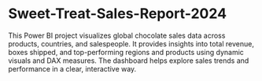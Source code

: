 # Sweet-Treat-Sales-Report-2024
This Power BI project visualizes global chocolate sales data across products, countries, and salespeople. It provides insights into total revenue, boxes shipped, and top-performing regions and products using dynamic visuals and DAX measures. The dashboard helps explore sales trends and performance in a clear, interactive way.
